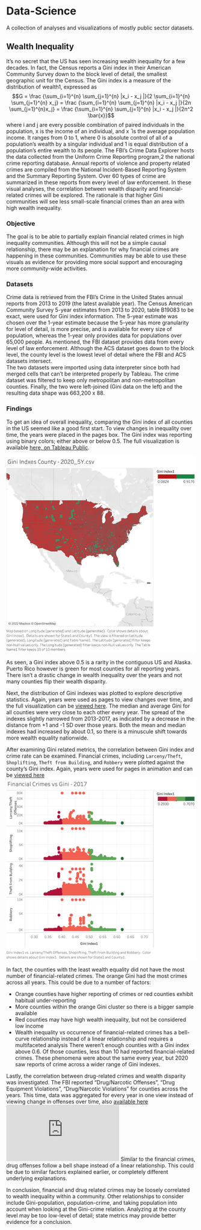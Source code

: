# Data-Science

A collection of analyses and visualizations of mostly public sector datasets.


## Wealth Inequality
It’s no secret that the US has seen increasing wealth inequality for a few decades. In fact, the Census reports a Gini index in their American Community Survey down to the block level of detail, the smallest geographic unit for the Census. The Gini index is a measure of the distribution of wealth1, expressed as
$$G = \frac {\sum_{i=1}^{n} \sum_{j=1}^{n} |x_i - x_j  |}{2 \sum_{i=1}^{n} \sum_{j=1}^{n} x_j} = \frac {\sum_{i=1}^{n} \sum_{j=1}^{n} |x_i - x_j  |}{2n \sum_{j=1}^{n}x_j} = \frac {\sum_{i=1}^{n} \sum_{j=1}^{n} |x_i - x_j  |}{2n^2 \bar{x}}$$ 
where i and j are every possible combination of paired individuals in the population, x
is the income of an individual, and x ̄ is the average population income. It ranges from 0 to 1, where 0 is absolute control of all of a population’s wealth by a singular individual and 1 is equal distribution of a population’s entire wealth to its people.
The FBI’s Crime Data Explorer hosts the data collected from the Uniform Crime Reporting program,2 the national crime reporting database. Annual reports of violence and property related crimes are compiled from the National Incident-Based Reporting System and the Summary Reporting System. Over 60 types of crime are summarized in these reports from every level of law enforcement.
In these visual analyses, the correlation between wealth disparity and financial- related crimes will be explored. The rationale is that higher Gini communities will see less small-scale financial crimes than an area with high wealth inequality.
### Objective
The goal is to be able to partially explain financial related crimes in high inequality communities. Although this will not be a simple causal relationship, there may be an explanation for why financial crimes are happening in these communities.
Communities may be able to use these visuals as evidence for providing more social support and encouraging more community-wide activities.
### Datasets
Crime data is retrieved from the FBI’s Crime in the United States annual reports from 2013 to 2019 (the latest available year).  The Census American Community Survey 5-year estimates from 2013 to 2020, table B19083 to be exact, were used for Gini index information.  The 5-year estimate was chosen over the 1-year estimate because the 5-year has more granularity for level of detail, is more precise, and is available for every size of population, whereas the 1-year only provides data for populations over 65,000 people.  As mentioned, the FBI dataset provides data from every level of law enforcement.  Although the ACS dataset goes down to the block level, the county level is the lowest level of detail where the FBI and ACS datasets intersect.  
	The two datasets were imported using data interpreter since both had merged cells that can’t be interpreted properly by Tableau.  The crime dataset was filtered to keep only metropolitan and non-metropolitan counties.  Finally, the two were left-joined (Gini data on the left) and the resulting data shape was 663,200 x 88.  
### Findings
To get an idea of overall inequality, comparing the Gini index of all counties in the US seemed like a good first start.  To view changes in inequality over time, the years were placed in the pages box.  The Gini index was reporting using binary colors; either above or below 0.5.  The full visualization is available [here, on Tableau Public](https://public.tableau.com/app/profile/vijay1900/viz/WealthInequalityandCrimeattheCountyLevel/GiniIndxesCounty).

![Pic](https://github.com/VijayAT123/Data-Science/blob/6a6969c451c0157a312456e7064fe7bcacb13dda/Wealth%20Inequality%20Tableau/Gini%20Indxes%20County.png)

As seen, a Gini index above 0.5 is a rarity in the contiguous US and Alaska.  Puerto Rico however is green for most counties for all reporting years.  There isn’t a drastic change in wealth inequality over the years and not many counties flip their wealth disparity. 

Next, the distribution of Gini indexes was plotted to explore descriptive statistics.  Again, years were used as pages to view changes over time, and the full visualization can be [viewed here](https://public.tableau.com/app/profile/vijay1900/viz/DistributionofGiniIndexes2011-2020/GiniDistribution?publish=yes).  The median and average Gini for all counties were very close to each other every year.  The spread of the indexes slightly narrowed from 2013-2017, as indicated by a decrease in the distance from +1 and -1 SD over those years.  Both the mean and median indexes had increased by about 0.1, so there is a minuscule shift towards more wealth equality nationwide.

After examining Gini related metrics, the correlation between Gini index and crime rate can be examined.  Financial crimes, including `Larceny/Theft`, `Shoplifting`, `Theft from Building`, and `Robbery` were plotted against the county’s Gini index.  Again, years were used for pages in animation and can be [viewed here](https://public.tableau.com/app/profile/vijay1900/viz/FinancialCrimesvsGini/FinancialCrimesvsGini?publish=yes)
![](https://github.com/VijayAT123/Data-Science/blob/6a6969c451c0157a312456e7064fe7bcacb13dda/Wealth%20Inequality%20Tableau/Financial%20Crimes%20vs%20Gini.png)

In fact, the counties with the least wealth equality did not have the most number of financial-related crimes.  The orange Gini had the most crimes across all years.  This could be due to a number of factors:
* Orange counties have higher reporting of crimes or red counties exhibit habitual under-reporting
* More counties within the orange Gini cluster so there is a bigger sample available
* Red counties may have high wealth inequality, but not be considered low income
* Wealth inequality vs occurrence of financial-related crimes has a bell-curve relationship instead of a linear relationship and requires a multifaceted analysis
There weren’t enough counties with a Gini index above 0.6.  Of those counties, less than 10 had reported financial-related crimes.  These phenomena were about the same every year, but 2020 saw reports of crime across a wider range of Gini indexes.

Lastly, the correlation between drug-related crimes and wealth disparity was investigated.  The FBI reported “Drug/Narcotic Offenses”, “Drug Equipment Violations”,  “Drug/Narcotic Violations” for counties across the years.  This time, data was aggregated for every year in one view instead of viewing change in offenses over time, also [available here](https://public.tableau.com/app/profile/vijay1900/viz/DrugCrimesvsGini/DrugCrimesvsGini?publish=yes)
![](https://github.com/VijayAT123/Data-Science/blob/6a6969c451c0157a312456e7064fe7bcacb13dda/Wealth%20Inequality%20Tableau/Wealth%20Inequality%20vs.%20Financial%20and%20Drug-Related%20Crimes.pdf) 
Similar to the financial crimes, drug offenses follow a bell shape instead of a linear relationship.  This could be due to similar factors explained earlier, or completely different underlying explanations.

In conclusion, financial and drug related crimes may be loosely correlated to wealth inequality within a community.  Other relationships to consider include Gini-population, population-crime, and taking population into account when looking at the Gini-crime relation.  Analyzing at the county level may be too low-level of detail; state metrics may provide better evidence for a conclusion.
